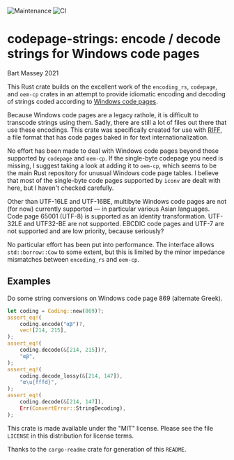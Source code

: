 ![Maintenance](https://img.shields.io/badge/maintenance-activly--developed-brightgreen.svg) ![CI](https://github.com/BartMassey/codepage-strings/actions/workflows/main.yml/badge.svg)


# codepage-strings: encode / decode strings for Windows code pages
Bart Massey 2021

This Rust crate builds on the excellent work of the
`encoding_rs`, `codepage`, and `oem-cp` crates in an attempt
to provide idiomatic encoding and decoding of strings coded
according to
[Windows code pages](https://en.wikipedia.org/wiki/Windows_code_page).

Because Windows code pages are a legacy rathole, it is
difficult to transcode strings using them. Sadly, there are
still a lot of files out there that use these encodings.
This crate was specifically created for use with
[RIFF](https://www.aelius.com/njh/wavemetatools/doc/riffmci.pdf),
a file format that has code pages baked in for text
internationalization.

No effort has been made to deal with Windows code pages
beyond those supported by `codepage` and `oem-cp`. If the
single-byte codepage you need is missing, I suggest taking a
look at adding it to `oem-cp`, which seems to be the main
Rust repository for unusual Windows code page tables. I
believe that most of the single-byte code pages supported by
`iconv` are dealt with here, but I haven't checked
carefully.

Other than UTF-16LE and UTF-16BE, multibyte Windows code
pages are not (for now) currently supported — in particular
various Asian languages. Code page 65001 (UTF-8) is
supported as an identity transformation.  UTF-32LE and
UTF32-BE are not supported. EBCDIC code pages and UTF-7 are
not supported and are low priority, because seriously?

No particular effort has been put into performance. The
interface allows `std::borrow::Cow` to some extent, but this
is limited by the minor impedance mismatches between
`encoding_rs` and `oem-cp`.

## Examples

Do some string conversions on Windows code page 869
(alternate Greek).

```rust
let coding = Coding::new(869)?;
assert_eq!(
    coding.encode("αβ")?,
    vec![214, 215],
);
assert_eq!(
    coding.decode(&[214, 215])?,
    "αβ",
);
assert_eq!(
    coding.decode_lossy(&[214, 147]),
    "α\u{fffd}",
);
assert_eq!(
    coding.decode(&[214, 147]),
    Err(ConvertError::StringDecoding),
);
```

This crate is made available under the "MIT"
license. Please see the file `LICENSE` in this distribution
for license terms.

Thanks to the `cargo-readme` crate for generation of this `README`.
